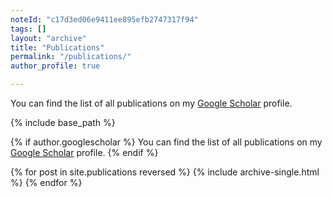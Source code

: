 ```yaml
---
noteId: "c17d3ed06e9411ee895efb2747317f94"
tags: []
layout: "archive"
title: "Publications"
permalink: "/publications/"
author_profile: true

---
```


You can find the list of all publications on my <u><a href="https://scholar.google.com/citations?user=hxSN-fcAAAAJ&hl=en">Google Scholar</a></u> profile.

{% include base_path %}

{% if author.googlescholar %}
  You can find the list of all publications on my <u><a href="{{author.googlescholar}}">Google Scholar</a></u> profile.
{% endif %}

{% for post in site.publications reversed %}
  {% include archive-single.html %}
{% endfor %}
